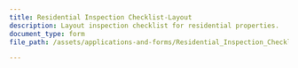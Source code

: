 ```yaml
---
title: Residential Inspection Checklist-Layout
description: Layout inspection checklist for residential properties.
document_type: form
file_path: /assets/applications-and-forms/Residential_Inspection_Checklist_Layout.pdf

---
```

